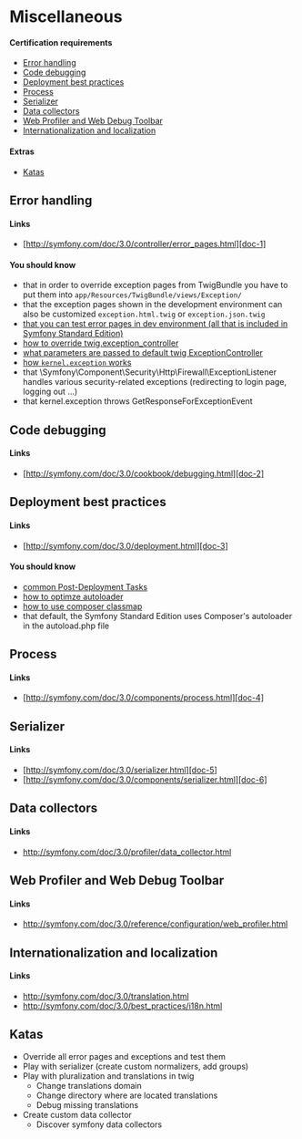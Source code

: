 # Miscellaneous

#### Certification requirements

* [Error handling](#error-handling)
* [Code debugging](#code-debugging)
* [Deployment best practices](#deployment-best-practices)
* [Process](#process)
* [Serializer](#serializer)
* [Data collectors](#data)
* [Web Profiler and Web Debug Toolbar](#profiler)
* [Internationalization and localization](#intl)

#### Extras

* [Katas](#katas)

## Error handling <a id="error-handling"></a>

#### Links

* [http://symfony.com/doc/3.0/controller/error_pages.html][doc-1]

[doc-1]: http://symfony.com/doc/3.0/controller/error_pages.html

#### You should know

* that in order to override exception pages from TwigBundle you have to put them into `app/Resources/TwigBundle/views/Exception/`
* that the exception pages shown in the development environment can also be customized `exception.html.twig` or `exception.json.twig`
* [that you can test error pages in dev environment (all that is included in Symfony Standard Edition)][eh-1]
* [how to override twig.exception_controller][eh-2]
* [what parameters are passed to default twig ExceptionController][eh-3]
* [how `kernel.exception` works][eh-4]
* that \Symfony\Component\Security\Http\Firewall\ExceptionListener handles various security-related exceptions (redirecting to login page, logging out ...)
* that kernel.exception throws GetResponseForExceptionEvent

[eh-1]: http://symfony.com/doc/3.0/controller/error_pages.html#testing-error-pages-during-development
[eh-2]: http://symfony.com/doc/3.0/controller/error_pages.html#overriding-the-default-exceptioncontroller
[eh-3]: http://api.symfony.com/3.0/Symfony/Bundle/TwigBundle/Controller/ExceptionController.html
[eh-4]: http://symfony.com/doc/3.0/controller/error_pages.html#working-with-the-kernel-exception-event

## Code debugging <a id="code-debugging"></a>

#### Links

* [http://symfony.com/doc/3.0/cookbook/debugging.html][doc-2]

[doc-2]: http://symfony.com/doc/3.0/cookbook/debugging.html

## Deployment best practices <a id="deployment-best-practices"></a>

#### Links

* [http://symfony.com/doc/3.0/deployment.html][doc-3]

[doc-3]: http://symfony.com/doc/3.0/deployment.html

#### You should know

* [common Post-Deployment Tasks][dp-1]
* [how to optimze autoloader][dp-2]
* [how to use composer classmap][dp-3]
* that default, the Symfony Standard Edition uses Composer's autoloader in the autoload.php file

[dp-1]: http://symfony.com/doc/3.0/deployment.html#common-post-deployment-tasks
[dp-2]: http://symfony.com/doc/3.0/deployment.html#c-install-update-your-vendors
[dp-3]: https://symfony.com/doc/current/performance.html#use-composer-s-class-map-functionality

## Process <a id="process"></a>

#### Links

* [http://symfony.com/doc/3.0/components/process.html][doc-4]

[doc-4]: http://symfony.com/doc/3.0/components/process.html

## Serializer <a id="serializer"></a>

#### Links

* [http://symfony.com/doc/3.0/serializer.html][doc-5]
* [http://symfony.com/doc/3.0/components/serializer.html][doc-6]

[doc-5]: http://symfony.com/doc/3.0/serializer.html
[doc-6]: http://symfony.com/doc/3.0/components/serializer.html

## Data collectors <a id="data"></a>

#### Links

* http://symfony.com/doc/3.0/profiler/data_collector.html

## Web Profiler and Web Debug Toolbar <a id="profiler"></a>

#### Links

* http://symfony.com/doc/3.0/reference/configuration/web_profiler.html

## Internationalization and localization <a id="intl"></a>

#### Links

* http://symfony.com/doc/3.0/translation.html
* http://symfony.com/doc/3.0/best_practices/i18n.html

## Katas <a id="katas"></a>

* Override all error pages and exceptions and test them
* Play with serializer (create custom normalizers, add groups)
* Play with pluralization and translations in twig
	* Change translations domain
	* Change directory where are located translations
	* Debug missing translations
* Create custom data collector
	* Discover symfony data collectors  	

